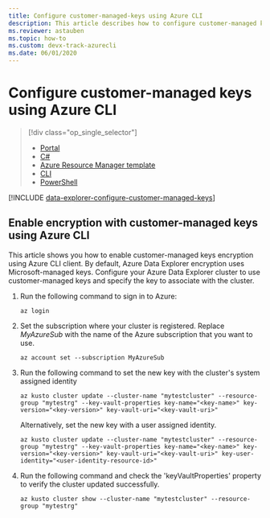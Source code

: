 ```yaml
---
title: Configure customer-managed-keys using Azure CLI
description: This article describes how to configure customer-managed keys encryption on your data in Azure Data Explorer using Azure CLI.
ms.reviewer: astauben
ms.topic: how-to
ms.custom: devx-track-azurecli
ms.date: 06/01/2020
---
```


# Configure customer-managed keys using Azure CLI

> [!div class="op_single_selector"]
> * [Portal](customer-managed-keys-portal.md)
> * [C#](customer-managed-keys-csharp.md)
> * [Azure Resource Manager template](customer-managed-keys-resource-manager.md)
> * [CLI](customer-managed-keys-cli.md)
> * [PowerShell](customer-managed-keys-powershell.md)

[!INCLUDE [data-explorer-configure-customer-managed-keys](includes/data-explorer-configure-customer-managed-keys.md)]

## Enable encryption with customer-managed keys using Azure CLI
This article shows you how to enable customer-managed keys encryption using Azure CLI client. By default, Azure Data Explorer encryption
uses Microsoft-managed keys. Configure your Azure Data Explorer cluster to use customer-managed keys and specify the key to associate
with the cluster.

1. Run the following command to sign in to Azure:

    ```azurecli-interactive
    az login
    ```

1. Set the subscription where your cluster is registered. Replace *MyAzureSub* with the name of the Azure subscription that you want to use.

    ```azurecli-interactive
    az account set --subscription MyAzureSub
    ```

1. Run the following command to set the new key with the cluster's system assigned identity

    ```azurecli-interactive
    az kusto cluster update --cluster-name "mytestcluster" --resource-group "mytestrg" --key-vault-properties key-name="<key-name>" key-version="<key-version>" key-vault-uri="<key-vault-uri>"
    ```

    Alternatively, set the new key with a user assigned identity.

    ```azurecli-interactive
    az kusto cluster update --cluster-name "mytestcluster" --resource-group "mytestrg" --key-vault-properties key-name="<key-name>" key-version="<key-version>" key-vault-uri="<key-vault-uri>" key-user-identity="<user-identity-resource-id>"
    ```

1. Run the following command and check the 'keyVaultProperties' property to verify the cluster updated successfully.

    ```azurecli-interactive
    az kusto cluster show --cluster-name "mytestcluster" --resource-group "mytestrg"
    ```
